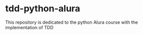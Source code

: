 # tdd-python-alura
This repository is dedicated to the python Alura course with the implementation of TDD
